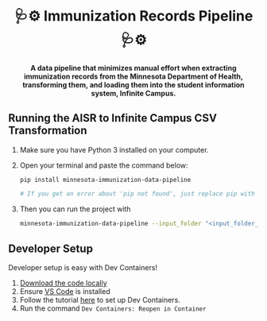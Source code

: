 <h1 align="center">🩺⚙️ Immunization Records Pipeline 🩺⚙️</h1>

<h4 align="center">A data pipeline that minimizes manual effort when extracting immunization records from the Minnesota Department of Health, transforming them, and loading them into the student information system, Infinite Campus.</h4>

## Running the AISR to Infinite Campus CSV Transformation
1. Make sure you have Python 3 installed on your computer.
1. Open your terminal and paste the command below:

   ```bash
   pip install minnesota-immunization-data-pipeline

   # If you get an error about 'pip not found', just replace pip with pip3.
   ```
1. Then you can run the project with 
   ```bash
   minnesota-immunization-data-pipeline --input_folder "<input_folder_path>" --output_folder "<output_folder_path>" --log_folder <log_folder_path>
   ```

## Developer Setup
Developer setup is easy with Dev Containers!
1. [Download the code locally](https://docs.github.com/en/repositories/creating-and-managing-repositories/cloning-a-repository)
1. Ensure [VS Code](https://code.visualstudio.com/) is installed
1. Follow the tutorial [here](https://code.visualstudio.com/docs/devcontainers/tutorial) to set up Dev Containers.
1. Run the command `Dev Containers: Reopen in Container`
